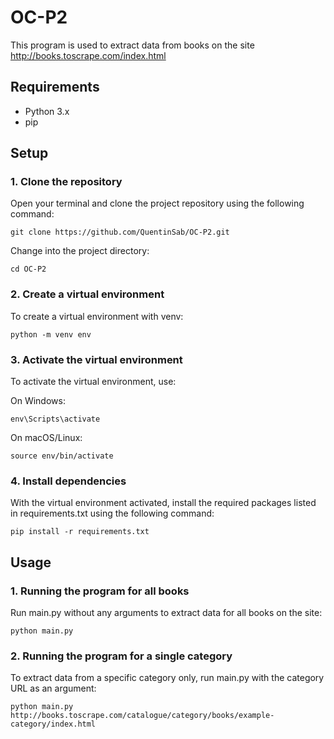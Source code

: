 # OC-P2

This program is used to extract data from books on the site http://books.toscrape.com/index.html

## Requirements

- Python 3.x
- pip

## Setup

### 1. Clone the repository

Open your terminal and clone the project repository using the following command:

    git clone https://github.com/QuentinSab/OC-P2.git

Change into the project directory:

    cd OC-P2

### 2. Create a virtual environment

To create a virtual environment with venv:

    python -m venv env

### 3. Activate the virtual environment

To activate the virtual environment, use:

On Windows:

    env\Scripts\activate

On macOS/Linux:

    source env/bin/activate

### 4. Install dependencies

With the virtual environment activated, install the required packages listed in requirements.txt using the following command:

    pip install -r requirements.txt

## Usage

### 1. Running the program for all books

Run main.py without any arguments to extract data for all books on the site:

    python main.py

### 2. Running the program for a single category

To extract data from a specific category only, run main.py with the category URL as an argument:

    python main.py http://books.toscrape.com/catalogue/category/books/example-category/index.html